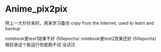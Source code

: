 # Anime_pix2pix  
网上一大抄抄来的，用来学习备份
copy from the Internet, used to learn and backup

notebook里test1效果不好 (50epochs)
notebook里test2效果还好 (50epochs)
根目录这个能运行但是跑不动 没试过